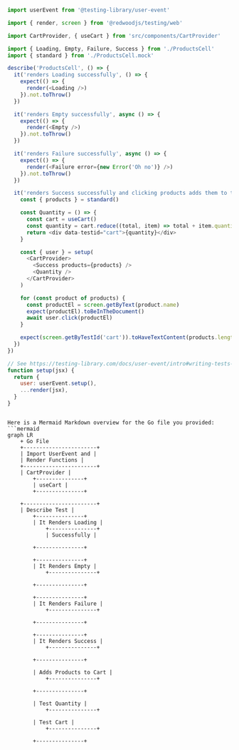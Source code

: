 ```js

import userEvent from '@testing-library/user-event'

import { render, screen } from '@redwoodjs/testing/web'

import CartProvider, { useCart } from 'src/components/CartProvider'

import { Loading, Empty, Failure, Success } from './ProductsCell'
import { standard } from './ProductsCell.mock'

describe('ProductsCell', () => {
  it('renders Loading successfully', () => {
    expect(() => {
      render(<Loading />)
    }).not.toThrow()
  })

  it('renders Empty successfully', async () => {
    expect(() => {
      render(<Empty />)
    }).not.toThrow()
  })

  it('renders Failure successfully', async () => {
    expect(() => {
      render(<Failure error={new Error('Oh no')} />)
    }).not.toThrow()
  })

  it('renders Success successfully and clicking products adds them to the cart', async () => {
    const { products } = standard()

    const Quantity = () => {
      const cart = useCart()
      const quantity = cart.reduce((total, item) => total + item.quantity, 0)
      return <div data-testid="cart">{quantity}</div>
    }

    const { user } = setup(
      <CartProvider>
        <Success products={products} />
        <Quantity />
      </CartProvider>
    )

    for (const product of products) {
      const productEl = screen.getByText(product.name)
      expect(productEl).toBeInTheDocument()
      await user.click(productEl)
    }

    expect(screen.getByTestId('cart')).toHaveTextContent(products.length)
  })
})

// See https://testing-library.com/docs/user-event/intro#writing-tests-with-userevent
function setup(jsx) {
  return {
    user: userEvent.setup(),
    ...render(jsx),
  }
}


```

```mermaid

Here is a Mermaid Markdown overview for the Go file you provided:
```mermaid
graph LR
    + Go File
    +-----------------------+
    | Import UserEvent and |
    | Render Functions |
    +-----------------------+
    | CartProvider |
        +---------------+
        | useCart |
        +---------------+

    +-----------------------+
    | Describe Test |
        +---------------+
        | It Renders Loading |
            +---------------+
            | Successfully |

        +---------------+

        +---------------+
        | It Renders Empty |
            +---------------+

        +---------------+

        +---------------+
        | It Renders Failure |
            +---------------+

        +---------------+

        +---------------+
        | It Renders Success |
            +---------------+

        +---------------+

        | Adds Products to Cart |
            +---------------+

        +---------------+

        | Test Quantity |
            +---------------+

        | Test Cart |
            +---------------+

        +---------------+

```
